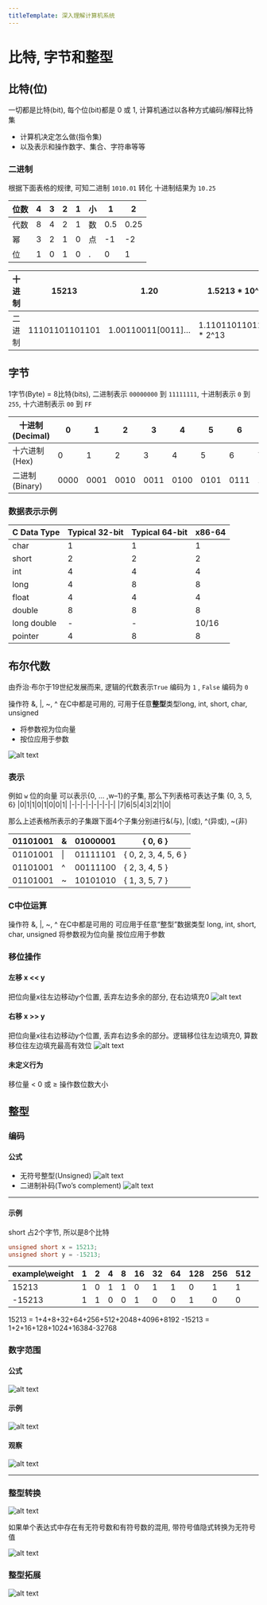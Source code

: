 ```yaml
---
titleTemplate: 深入理解计算机系统
---
```


# 比特, 字节和整型


## 比特(位)

一切都是比特(bit), 每个位(bit)都是 0 或 1, 计算机通过以各种方式编码/解释比特集
- 计算机决定怎么做(指令集)
- 以及表示和操作数字、集合、字符串等等

### 二进制

根据下面表格的规律, 可知二进制 `1010.01` 转化 十进制结果为 `10.25`

|位数|4|3|2|1|小|1|2|
|-|-|-|-|-|-|-|-|
|代数|8|4|2|1|数|0.5|0.25|
|幂|3|2|1|0|点|-1|-2|
|位|1|0|1|0|.|0|1|

|十进制|15213|1.20|1.5213 * 10^4|
|-|-|-|-|
|二进制|11101101101101|1.00110011[0011]…|1.1101101101101 * 2^13|

## 字节

1字节(Byte) = 8比特(bits), 二进制表示 `00000000` 到 `11111111`, 十进制表示 `0` 到 `255`, 十六进制表示 `00` 到 `FF`

|十进制(Decimal) |0|1|2|3|4|5|6|7|8|9|10|11|12|13|14|15|
|-|-|-|-|-|-|-|-|-|-|-|-|-|-|-|-|-|
|十六进制(Hex)| 0|1|2|3|4|5|6|7|8|9|A|B|C|D|E|F|
|二进制(Binary)|0000|0001|0010|0011|0100|0101|0111|1000|1001|1010|1011|1100|1101|1101|1110|1111|

### 数据表示示例

|C Data Type|Typical 32-bit|Typical 64-bit|x86-64|
|-|-|-|-|
|char|1|1|1|
|short|2|2|2|
|int|4|4|4|
|long|4|8|8|
|float|4|4|4|
|double|8|8|8|
|long double|-|-|10/16|
|pointer|4|8|8|

## 布尔代数

由乔治·布尔于19世纪发展而来, 逻辑的代数表示`True` 编码为 `1` , `False` 编码为 `0`

操作符 &,  |,  ~,  ^ 在C中都是可用的, 可用于任意**整型**类型long, int, short, char, unsigned
- 将参数视为位向量
- 按位应用于参数

![alt text](./bit_byte_integer/bool1.png)

### 表示

例如 `w` 位的向量 可以表示{0, … ,w–1}的子集, 那么下列表格可表达子集 {0, 3, 5, 6}
|0|1|1|0|1|0|0|1|
|-|-|-|-|-|-|-|-|
|7|6|5|4|3|2|1|0|

那么上述表格所表示的子集跟下面4个子集分别进行&(与), |(或), ^(异或), ~(非)

|01101001|&|01000001|{ 0, 6 }|
|-|-|-|-|
|01101001| \||01111101|{ 0, 2, 3, 4, 5, 6 }|
|01101001|^|00111100|{ 2, 3, 4, 5 }|
|01101001|~|10101010|{ 1, 3, 5, 7 }|


### C中位运算
操作符 &,  |,  ~,  ^ 在C中都是可用的
可应用于任意“整型”数据类型
long, int, short, char, unsigned
将参数视为位向量
按位应用于参数

### 移位操作

#### 左移 x << y

把位向量x往左边移动y个位置, 丢弃左边多余的部分, 在右边填充0
![alt text](./bit_byte_integer/左移.png)

#### 右移 x >> y
把位向量x往右边移动y个位置, 丢弃右边多余的部分。逻辑移位往左边填充0, 算数移位往左边填充最高有效位
![alt text](./bit_byte_integer/右移.png)

#### 未定义行为

移位量 < 0 或 ≥ 操作数位数大小

## 整型

### 编码

#### 公式
- 无符号整型(Unsigned)
![alt text](./bit_byte_integer/B2U.png)
- 二进制补码(Two’s complement)
![alt text](./bit_byte_integer/B2T.png)

---

#### 示例

short 占2个字节, 所以是8个比特
```c
unsigned short x = 15213;
unsigned short y = -15213;
```


|example\\weight|1|2|4|8|16|32|64|128|256|512|1024|2048|4096|8192|16384|-32768|
|-|-|-|-|-|-|-|-|-|-|-|-|-|-|-|-|-|
|15213|1|0|1|1|0|1|1|0|1|1|0|1|1|1|0|0|
|-15213|1|1|0|0|1|0|0|1|0|0|1|0|0|0|1|1|

15213 = 1+4+8+32+64+256+512+2048+4096+8192
-15213 = 1+2+16+128+1024+16384-32768


### 数字范围

#### 公式
![alt text](./bit_byte_integer/整型数字范围_公式.png)

#### 示例
![alt text](./bit_byte_integer/整型数字范围_示例.png)

#### 观察
![alt text](./bit_byte_integer/整型数字范围_观察.png)

---

### 整型转换

![alt text](./bit_byte_integer/整型转换.png)

如果单个表达式中存在有无符号数和有符号数的混用, 带符号值隐式转换为无符号值

![alt text](./bit_byte_integer/整型转换_示例.png)

### 整型拓展

![alt text](bit_byte_integer/整型拓展.png)